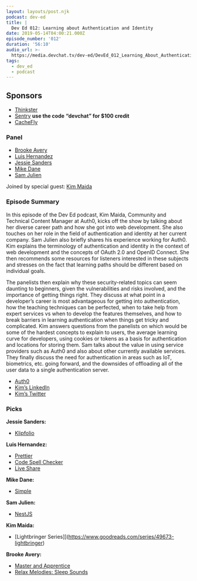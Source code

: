 ```yaml
---
layout: layouts/post.njk
podcast: dev-ed
title: |
  Dev Ed 012: Learning about Authentication and Identity
date: 2019-05-14T04:00:21.000Z
episode_number: '012'
duration: '56:10'
audio_url: >-
  https://media.devchat.tv/dev-ed/DevEd_012_Learning_About_Authentication_&_Identity.mp3
tags:
  - dev_ed
  - podcast
---
```


## **Sponsors**

- [Thinkster](https://thinkster.io/)
- [Sentry](https://sentry.io/welcome/) **use the code**  **“devchat” for $100 credit**
- [CacheFly](https://www.cachefly.com/)

### **Panel**

- [Brooke Avery](http://thinkster.io/)
- [Luis Hernandez](https://lambdaschool.com/company/)
- [Jessie Sanders](http://briebug.com/)
- [Mike Dane](http://mikedane.com/)
- [Sam Julien](https://twitter.com/samjulien?lang=en)

Joined by special guest: [Kim Maida](https://twitter.com/KimMaida)

### **Episode Summary**

In this episode of the Dev Ed podcast, Kim Maida, Community and Technical Content Manager at Auth0, kicks off the show by talking about her diverse career path and how she got into web development. She also touches on her role in the field of authentication and identity at her current company. Sam Julien also briefly shares his experience working for Auth0. Kim explains the terminology of authentication and identity in the context of web development and the concepts of OAuth 2.0 and OpenID Connect. She then recommends some resources for listeners interested in these subjects and stresses on the fact that learning paths should be different based on individual goals.

The panelists then explain why these security-related topics can seem daunting to beginners, given the vulnerabilities and risks involved, and the importance of getting things right. They discuss at what point in a developer’s career is most advantageous for getting into authentication, how the teaching techniques can be perfected, when to take help from expert services vs when to develop the features themselves, and how to break barriers in learning authentication when things get tricky and complicated. Kim answers questions from the panelists on which would be some of the hardest concepts to explain to users, the average learning curve for developers, using cookies or tokens as a basis for authentication and locations for storing them. Sam talks about the value in using service providers such as Auth0 and also about other currently available services. They finally discuss the need for authentication in areas such as IoT, biometrics, etc. going forward, and the downsides of offloading all of the user data to a single authentication server.

- [Auth0](https://auth0.com/)
- [Kim’s LinkedIn](https://www.linkedin.com/in/kimmaida/)
- [Kim’s Twitter](https://twitter.com/KimMaida)

### **Picks**  

**Jessie Sanders:**

- [Klipfolio](https://www.klipfolio.com/)

**Luis Hernandez:**

- [Prettier](https://marketplace.visualstudio.com/items?itemName=MadsKristensen.JavaScriptPrettier)
- [Code Spell Checker](https://marketplace.visualstudio.com/items?itemName=streetsidesoftware.code-spell-checker)
- [Live Share](https://marketplace.visualstudio.com/items?itemName=MS-vsliveshare.vsliveshare)

**Mike Dane:**

- [Simple](https://www.simple.com/)

**Sam Julien:**

- [NestJS](https://nestjs.com/)

**Kim Maida:**

- [Lightbringer Series]](https://www.goodreads.com/series/49673-lightbringer)

**Brooke Avery:**

- [Master and Apprentice](https://www.goodreads.com/book/show/40886363-master-and-apprentice)
- [Relax Melodies: Sleep Sounds](https://play.google.com/store/apps/details?id=ipnossoft.rma.free&hl=en)
